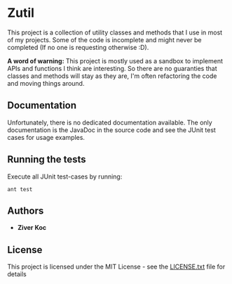 # Zutil

This project is a collection of utility classes and methods that I use in most 
of my projects. Some of the code is incomplete and might never be completed 
(If no one is requesting otherwise :D).

**A word of warning:** This project is mostly used as a sandbox to implement 
APIs and functions I think are interesting. So there are no guaranties that 
classes and methods will stay as they are, I'm often refactoring the code and 
moving things around.

## Documentation
Unfortunately, there is no dedicated documentation available. The only documentation
is the JavaDoc in the source code and see the JUnit test cases for usage examples.

## Running the tests

Execute all JUnit test-cases by running: 
```
ant test
```

## Authors

* **Ziver Koc**


## License

This project is licensed under the MIT License - 
see the [LICENSE.txt](LICENSE.txt) file for details

